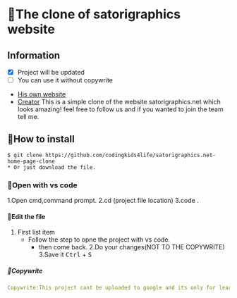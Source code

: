 # 🥁The clone of satorigraphics website

## Information

- [x] Project will be updated
- [ ] You can use it without copywrite

* [His own website](https://www.satorigraphics.net/)
* [Creator](https://github.com/Starbors)
This is a simple clone of the website satorigraphics.net which looks amazing! feel free to follow us and if you wanted to join the team tell me.
## 🎺How to install
 ```
$ git clone https://github.com/codingkids4life/satorigraphics.net-home-page-clone
* Or just download the file.
```
### 🎻Open with vs code
1.Open cmd,command prompt.
2.cd (project file location)
3.code .
#### 🚈Edit the file
1. First list item
   - Follow the step to opne the project with vs code.
     - then come back.
2.Do your changes(NOT TO THE COPYWRITE)
3.Save it <kbd>Ctrl</kbd> + <kbd>S</kbd> 
##### 🎁Copywrite
```yaml
Copywrite:This project cant be uploaded to google and its only for learning.website which do it will be reported.
